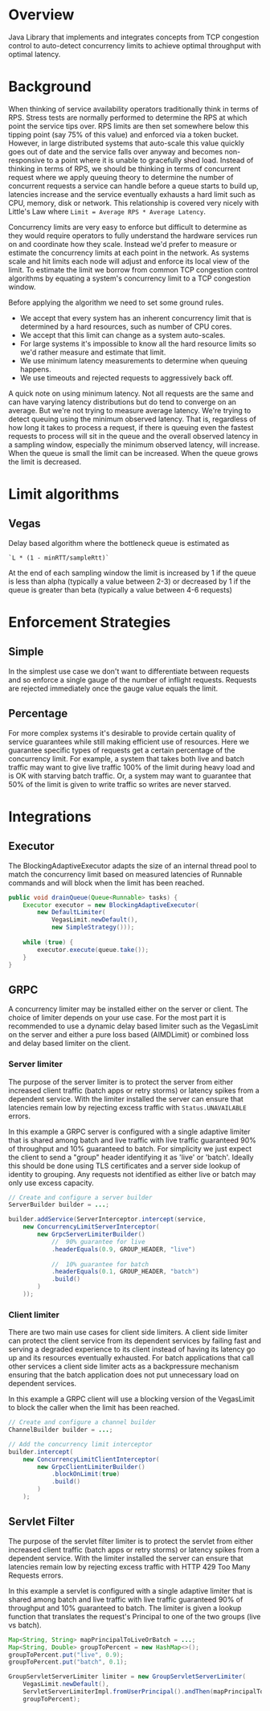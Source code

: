 # Overview

Java Library that implements and integrates concepts from TCP congestion control to auto-detect concurrency limits to achieve optimal throughput with optimal latency.

# Background

When thinking of service availability operators traditionally think in terms of RPS. Stress tests are normally performed to determine the RPS at which point the service tips over. RPS limits are then set somewhere below this tipping point (say 75% of this value) and enforced via a token bucket. However, in large distributed systems that auto-scale this value quickly goes out of date and the service falls over anyway and becomes non-responsive to a point where it is unable to gracefully shed load. Instead of thinking in terms of RPS, we should be thinking in terms of concurrent request where we apply queuing theory to determine the number of concurrent requests a service can handle before a queue starts to build up, latencies increase and the service eventually exhausts a hard limit such as CPU, memory, disk or network. This relationship is covered very nicely with Little's Law where `Limit = Average RPS * Average Latency`.

Concurrency limits are very easy to enforce but difficult to determine as they would require operators to fully understand the hardware services run on and coordinate how they scale. Instead we'd prefer to measure or estimate the concurrency limits at each point in the network.  As systems scale and hit limits each node will adjust and enforce its local view of the limit. To estimate the limit we borrow from common TCP congestion control algorithms by equating a system's concurrency limit to a TCP congestion window. 

Before applying the algorithm we need to set some ground rules. 
* We accept that every system has an inherent concurrency limit that is determined by a hard resources, such as number of CPU cores. 
* We accept that this limit can change as a system auto-scales.  
* For large systems it's impossible to know all the hard resource limits so we'd rather measure and estimate that limit.
* We use minimum latency measurements to determine when queuing happens.
* We use timeouts and rejected requests to aggressively back off.

A quick note on using minimum latency. Not all requests are the same and can have varying latency distributions but do tend to converge on an average. But we're not trying to measure average latency. We're trying to detect queuing using the minimum observed latency. That is, regardless of how long it takes to process a request, if there is queuing even the fastest requests to process will sit in the queue and the overall observed latency in a sampling window, especially the minimum observed latency, will increase. When the queue is small the limit can be increased. When the queue grows the limit is decreased.

# Limit algorithms

## Vegas

Delay based algorithm where the bottleneck queue is estimated as 

    `L * (1 - minRTT/sampleRtt)`
    
At the end of each sampling window the limit is increased by 1 if the queue is less than alpha (typically a value between 2-3) or decreased by 1 if the queue is greater than beta (typically a value between 4-6 requests)

# Enforcement Strategies

## Simple

In the simplest use case we don't want to differentiate between requests and so enforce a single gauge of the number of inflight requests.  Requests are rejected immediately once the gauge value equals the limit.

## Percentage

For more complex systems it's desirable to provide certain quality of service guarantees while still making efficient use of resources.  Here we guarantee specific types of requests get a certain percentage of the concurrency limit.  For example, a system that takes both live and batch traffic may want to give live traffic 100% of the limit during heavy load and is OK with starving batch traffic. Or, a system may want to guarantee that 50% of the limit is given to write traffic so writes are never starved.

# Integrations

## Executor

The BlockingAdaptiveExecutor adapts the size of an internal thread pool to match the concurrency limit based on measured latencies of Runnable commands and will block when the limit has been reached.
 
```java
public void drainQueue(Queue<Runnable> tasks) {
    Executor executor = new BlockingAdaptiveExecutor(
        new DefaultLimiter(
            VegasLimit.newDefault(), 
            new SimpleStrategy()));
    
    while (true) {
        executor.execute(queue.take());
    }
}

```

## GRPC

A concurrency limiter may be installed either on the server or client. The choice of limiter depends on your use case. For the most part it is recommended to use a dynamic delay based limiter such as the VegasLimit on the server and either a pure loss based (AIMDLimit) or combined loss and delay based limiter on the client.

### Server limiter

The purpose of the server limiter is to protect the server from either increased client traffic (batch apps or retry storms) or latency spikes from a dependent service.  With the limiter installed the server can ensure that latencies remain low by rejecting excess traffic with `Status.UNAVAILABLE` errors.

In this example a GRPC server is configured with a single adaptive limiter that is shared among batch and live traffic with live traffic guaranteed 90% of throughput and 10% guaranteed to batch.  For simplicity we just expect the client to send a "group" header identifying it as 'live' or 'batch'.  Ideally this should be done using TLS certificates and a server side lookup of identity to grouping.  Any requests not identified as either live or batch may only use excess capacity. 

```java
// Create and configure a server builder
ServerBuilder builder = ...;

builder.addService(ServerInterceptor.intercept(service,
    new ConcurrencyLimitServerInterceptor(
        new GrpcServerLimiterBuilder() 
            //  90% guarantee for live
            .headerEquals(0.9, GROUP_HEADER, "live")
        
            //  10% guarantee for batch
            .headerEquals(0.1, GROUP_HEADER, "batch")
            .build()
        )
    ));
```

### Client limiter

There are two main use cases for client side limiters. A client side limiter can protect the client service from its dependent services by failing fast and serving a degraded experience to its client instead of having its latency go up and its resources eventually exhausted. For batch applications that call other services a client side limiter acts as a backpressure mechanism ensuring that the batch application does not put unnecessary load on dependent services.  

In this example a GRPC client will use a blocking version of the VegasLimit to block the caller when the limit has been reached.  

```java
// Create and configure a channel builder
ChannelBuilder builder = ...;

// Add the concurrency limit interceptor
builder.intercept(
    new ConcurrencyLimitClientInterceptor(
        new GrpcClientLimiterBuilder()
            .blockOnLimit(true)
            .build()
        )
    );
```

## Servlet Filter

The purpose of the servlet filter limiter is to protect the servlet from either increased client traffic (batch apps or retry storms) or latency spikes from a dependent service.  With the limiter installed the server can ensure that latencies remain low by rejecting excess traffic with HTTP 429 Too Many Requests errors.

In this example a servlet is configured with a single adaptive limiter that is shared among batch and live traffic with live traffic guaranteed 90% of throughput and 10% guaranteed to batch.  The limiter is given a lookup function that translates the request's Principal to one of the two groups (live vs batch). 

```java
Map<String, String> mapPrincipalToLiveOrBatch = ...;
Map<String, Double> groupToPercent = new HashMap<>();
groupToPercent.put("live", 0.9);
groupToPercent.put("batch", 0.1);

GroupServletServerLimiter limiter = new GroupServletServerLimiter(
    VegasLimit.newDefault(), 
    ServletServerLimiterImpl.fromUserPrincipal().andThen(mapPrincipalToLiveOrBatch::get),
    groupToPercent);
```